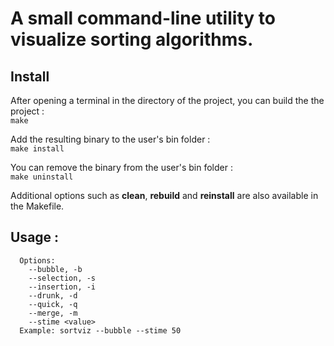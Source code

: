 # A small command-line utility to visualize sorting algorithms.

## Install

After opening a terminal in the directory of the project, you can build the the project :\
`make`

Add the resulting binary to the user's bin folder :\
`make install`

You can remove the binary from the user's bin folder :\
`make uninstall`

Additional options such as **clean**, **rebuild** and **reinstall** are also available in the Makefile.

## Usage :

```Usage: sortviz [OPTIONS]
  Options:
    --bubble, -b
    --selection, -s
    --insertion, -i
    --drunk, -d
    --quick, -q
    --merge, -m
    --stime <value>
  Example: sortviz --bubble --stime 50
```
